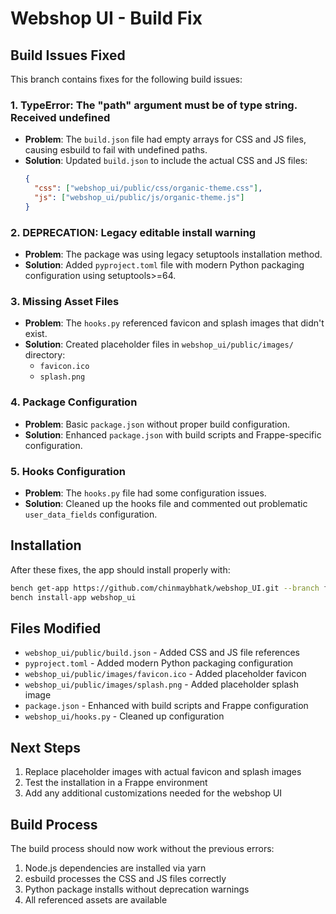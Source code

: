 # Webshop UI - Build Fix

## Build Issues Fixed

This branch contains fixes for the following build issues:

### 1. **TypeError: The "path" argument must be of type string. Received undefined**
- **Problem**: The `build.json` file had empty arrays for CSS and JS files, causing esbuild to fail with undefined paths.
- **Solution**: Updated `build.json` to include the actual CSS and JS files:
  ```json
  {
    "css": ["webshop_ui/public/css/organic-theme.css"],
    "js": ["webshop_ui/public/js/organic-theme.js"]
  }
  ```

### 2. **DEPRECATION: Legacy editable install warning**
- **Problem**: The package was using legacy setuptools installation method.
- **Solution**: Added `pyproject.toml` file with modern Python packaging configuration using setuptools>=64.

### 3. **Missing Asset Files**
- **Problem**: The `hooks.py` referenced favicon and splash images that didn't exist.
- **Solution**: Created placeholder files in `webshop_ui/public/images/` directory:
  - `favicon.ico`
  - `splash.png`

### 4. **Package Configuration**
- **Problem**: Basic `package.json` without proper build configuration.
- **Solution**: Enhanced `package.json` with build scripts and Frappe-specific configuration.

### 5. **Hooks Configuration**
- **Problem**: The `hooks.py` file had some configuration issues.
- **Solution**: Cleaned up the hooks file and commented out problematic `user_data_fields` configuration.

## Installation

After these fixes, the app should install properly with:

```bash
bench get-app https://github.com/chinmaybhatk/webshop_UI.git --branch fix-build-issues
bench install-app webshop_ui
```

## Files Modified

- `webshop_ui/public/build.json` - Added CSS and JS file references
- `pyproject.toml` - Added modern Python packaging configuration
- `webshop_ui/public/images/favicon.ico` - Added placeholder favicon
- `webshop_ui/public/images/splash.png` - Added placeholder splash image
- `package.json` - Enhanced with build scripts and Frappe configuration
- `webshop_ui/hooks.py` - Cleaned up configuration

## Next Steps

1. Replace placeholder images with actual favicon and splash images
2. Test the installation in a Frappe environment
3. Add any additional customizations needed for the webshop UI

## Build Process

The build process should now work without the previous errors:
1. Node.js dependencies are installed via yarn
2. esbuild processes the CSS and JS files correctly
3. Python package installs without deprecation warnings
4. All referenced assets are available
